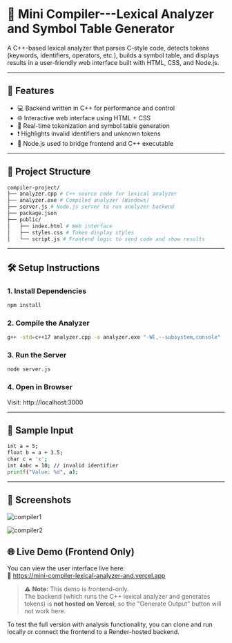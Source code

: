 # 🧠 Mini Compiler---Lexical Analyzer and Symbol Table Generator

A C++-based lexical analyzer that parses C-style code, detects tokens (keywords, identifiers, operators, etc.), builds a symbol table, and displays results in a user-friendly web interface built with HTML, CSS, and Node.js.

---

## 🚀 Features

- 💻 Backend written in C++ for performance and control
- 🌐 Interactive web interface using HTML + CSS
- 🔎 Real-time tokenization and symbol table generation
- ❗ Highlights invalid identifiers and unknown tokens
- 🔌 Node.js used to bridge frontend and C++ executable

---

## 📂 Project Structure
```bash
compiler-project/ 
├── analyzer.cpp # C++ source code for lexical analyzer
├── analyzer.exe # Compiled analyzer (Windows)
├── server.js # Node.js server to run analyzer backend
├── package.json
├── public/
│   ├── index.html # Web interface
│   ├── styles.css # Token display styles
│   └── script.js # Frontend logic to send code and show results
```

---

## 🛠️ Setup Instructions

### 1. Install Dependencies
```bash  
npm install
```
### 2. Compile the Analyzer
```bash
g++ -std=c++17 analyzer.cpp -o analyzer.exe "-Wl,--subsystem,console"
```
### 3. Run the Server
```bash
node server.js
```
### 4. Open in Browser
Visit: http://localhost:3000

---

## 🧪 Sample Input
```bash
int a = 5;
float b = a + 3.5;
char c = 'x';
int 4abc = 10; // invalid identifier
printf("Value: %d", a);
```

---

## 📸 Screenshots
![compiler1](https://github.com/user-attachments/assets/eb2bfc9d-2356-468e-bf73-0909548df902)

![compiler2](https://github.com/user-attachments/assets/ed7b14ef-f146-49e6-9784-28e7fa5f70b2)

## 🌐 Live Demo (Frontend Only)

You can view the user interface live here:  
🔗 https://mini-compiler-lexical-analyzer-and.vercel.app

> ⚠️ **Note:** This demo is frontend-only.  
> The backend (which runs the C++ lexical analyzer and generates tokens) is **not hosted on Vercel**, so the "Generate Output" button will not work here.

To test the full version with analysis functionality, you can clone and run locally or connect the frontend to a Render-hosted backend.
